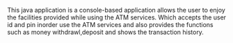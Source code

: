 This java application is a console-based application allows the user to enjoy the facilities provided while using the ATM services. Which accepts the user id and pin inorder use the ATM services and also provides the functions such as money withdrawl,deposit and shows the transaction history.
